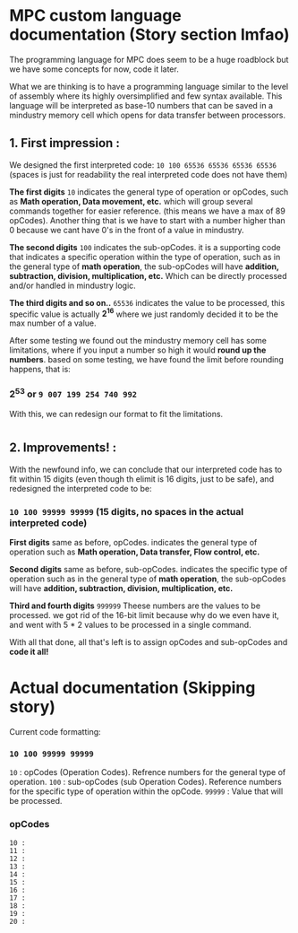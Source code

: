 # MPC custom language documentation (Story section lmfao)
The programming language for MPC does seem to be a huge roadblock but we have some concepts for now, code it later.

What we are thinking is to have a programming language similar to the level of assembly where its highly oversimplified and few syntax available. This language will be interpreted as base-10 numbers that can be saved in a mindustry memory cell which opens for data transfer between processors.

## 1. First impression :
We designed the first interpreted code: `10 100 65536 65536 65536 65536` (spaces is just for readability the real interpreted code does not have them)

**The first digits** `10` indicates the general type of operation or opCodes, such as **Math operation, Data movement, etc.** which will group several commands together for easier reference. (this means we have a max of 89 opCodes). 
Another thing that is we have to start with a number higher than 0 because we cant have 0's in the front of a value in mindustry.

**The second digits** `100` indicates the sub-opCodes. it is a supporting code that indicates a specific operation within the type of operation, such as in the general type of **math operation**, the sub-opCodes will have **addition, subtraction, division, multiplication, etc.** Which can be directly processed and/or handled in mindustry logic.

**The third digits and so on..** `65536` indicates the value to be processed, this specific value is actually **2<sup>16</sup>** where we just randomly decided it to be the max number of a value.

After some testing we found out the mindustry memory cell has some limitations, where if you input a number so high it would **round up the numbers**. based on some testing, we have found the limit before rounding happens, that is:

### 2<sup>53</sup> or `9 007 199 254 740 992`

With this, we can redesign our format to fit the limitations.
#
## 2. Improvements! :
With the newfound info, we can conclude that our interpreted code has to fit within 15 digits (even though th elimit is 16 digits, just to be safe), and redesigned the interpreted code to be:

### ```10 100 99999 99999``` (15 digits, no spaces in the actual interpreted code)

**First digits** same as before, opCodes. indicates the general type of operation such as **Math operation, Data transfer, Flow control, etc.**

**Second digits** same as before, sub-opCodes. indicates the specific type of operation such as in the general type of **math operation**, the sub-opCodes will have **addition, subtraction, division, multiplication, etc.**

**Third and fourth digits** `999999` Theese numbers are the values to be processed. we got rid of the 16-bit limit because why do we even have it, and went with 5 * 2 values to be processed in a single command.

With all that done, all that's left is to assign opCodes and sub-opCodes and **code it all!**


#
# Actual documentation (Skipping story)
Current code formatting:
### ```10 100 99999 99999```

`10` : opCodes (Operation Codes). Refrence numbers for the general type of operation.
`100` : sub-opCodes (sub Operation Codes). Reference numbers for the specific type of operation within the opCode.
`99999` : Value that will be processed.

### opCodes
```
10 : 
11 : 
12 : 
13 : 
14 : 
15 : 
16 : 
17 : 
18 : 
19 : 
20 : 
```
